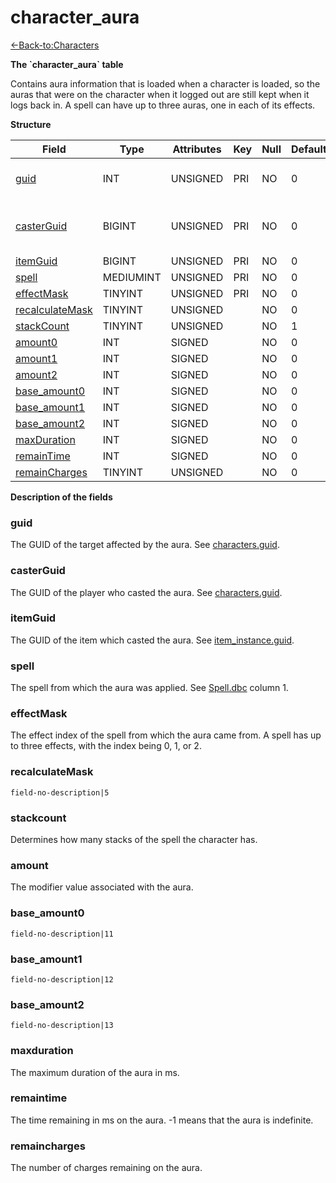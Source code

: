 # character\_aura

[<-Back-to:Characters](database-characters.md)

**The \`character\_aura\` table**

Contains aura information that is loaded when a character is loaded, so the auras that were on the character when it logged out are still kept when it logs back in. A spell can have up to three auras, one in each of its effects.

**Structure**

| Field                 | Type      | Attributes | Key | Null | Default | Extra | Comment                       |
|-----------------------|-----------|------------|-----|------|---------|-------|-------------------------------|
| [guid][1]             | INT       | UNSIGNED   | PRI | NO   | 0       |       | Global Unique Identifier      |
| [casterGuid][2]       | BIGINT    | UNSIGNED   | PRI | NO   | 0       |       | Full Global Unique Identifier |
| [itemGuid][3]         | BIGINT    | UNSIGNED   | PRI | NO   | 0       |       |                               |
| [spell][4]            | MEDIUMINT | UNSIGNED   | PRI | NO   | 0       |       |                               |
| [effectMask][5]       | TINYINT   | UNSIGNED   | PRI | NO   | 0       |       |                               |
| [recalculateMask][6]  | TINYINT   | UNSIGNED   |     | NO   | 0       |       |                               |
| [stackCount][7]       | TINYINT   | UNSIGNED   |     | NO   | 1       |       |                               |
| [amount0][8]          | INT       | SIGNED     |     | NO   | 0       |       |                               |
| [amount1][9]          | INT       | SIGNED     |     | NO   | 0       |       |                               |
| [amount2][10]         | INT       | SIGNED     |     | NO   | 0       |       |                               |
| [base_amount0][11]    | INT       | SIGNED     |     | NO   | 0       |       |                               |
| [base_amount1][12]    | INT       | SIGNED     |     | NO   | 0       |       |                               |
| [base_amount2][13]    | INT       | SIGNED     |     | NO   | 0       |       |                               |
| [maxDuration][14]     | INT       | SIGNED     |     | NO   | 0       |       |                               |
| [remainTime][15]      | INT       | SIGNED     |     | NO   | 0       |       |                               |
| [remainCharges][16]   | TINYINT   | UNSIGNED   |     | NO   | 0       |       |                               |

[1]: #guid
[2]: #casterguid
[3]: #itemguid
[4]: #spell
[5]: #effectmask
[6]: #recalculatemask
[7]: #stackcount
[8]: #amount
[9]: #amount
[10]: #amount
[11]: #base_amount0
[12]: #base_amount1
[13]: #base_amount2
[14]: #maxduration
[15]: #remaintime
[16]: #remaincharges

**Description of the fields**

### guid

The GUID of the target affected by the aura. See [characters.guid](characters#guid).

### casterGuid

The GUID of the player who casted the aura. See [characters.guid](characters#guid).

### itemGuid

The GUID of the item which casted the aura. See [item\_instance.guid](item\_instance#guid).

### spell

The spell from which the aura was applied. See [Spell.dbc](spell) column 1.

### effectMask

The effect index of the spell from which the aura came from. A spell has up to three effects, with the index being 0, 1, or 2.

### recalculateMask

`field-no-description|5`

### stackcount

Determines how many stacks of the spell the character has.

### amount

The modifier value associated with the aura.

### base\_amount0

`field-no-description|11`

### base\_amount1

`field-no-description|12`

### base\_amount2

`field-no-description|13`

### maxduration

The maximum duration of the aura in ms.

### remaintime

The time remaining in ms on the aura. -1 means that the aura is indefinite.

### remaincharges

The number of charges remaining on the aura.
